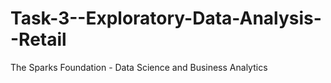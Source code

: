 # Task-3--Exploratory-Data-Analysis--Retail
The Sparks Foundation - Data Science and Business Analytics
